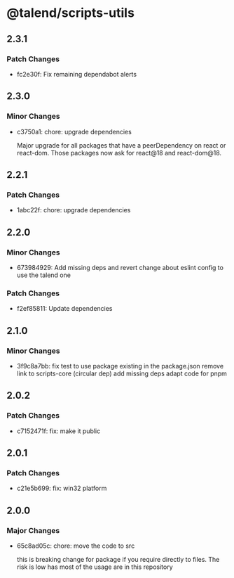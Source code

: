 # @talend/scripts-utils

## 2.3.1

### Patch Changes

- fc2e30f: Fix remaining dependabot alerts

## 2.3.0

### Minor Changes

- c3750a1: chore: upgrade dependencies

  Major upgrade for all packages that have a peerDependency on react or react-dom. Those packages now ask for react@18 and react-dom@18.

## 2.2.1

### Patch Changes

- 1abc22f: chore: upgrade dependencies

## 2.2.0

### Minor Changes

- 673984929: Add missing deps and revert change about eslint config to use the talend one

### Patch Changes

- f2ef85811: Update dependencies

## 2.1.0

### Minor Changes

- 3f9c8a7bb: fix test to use package existing in the package.json
  remove link to scripts-core (circular dep)
  add missing deps
  adapt code for pnpm

## 2.0.2

### Patch Changes

- c7152471f: fix: make it public

## 2.0.1

### Patch Changes

- c21e5b699: fix: win32 platform

## 2.0.0

### Major Changes

- 65c8ad05c: chore: move the code to src

  this is breaking change for package if you require directly to files. The risk is low has most of the usage are in this repository
